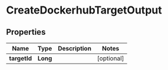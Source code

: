 

# CreateDockerhubTargetOutput

## Properties

Name | Type | Description | Notes
------------ | ------------- | ------------- | -------------
**targetId** | **Long** |  |  [optional]



